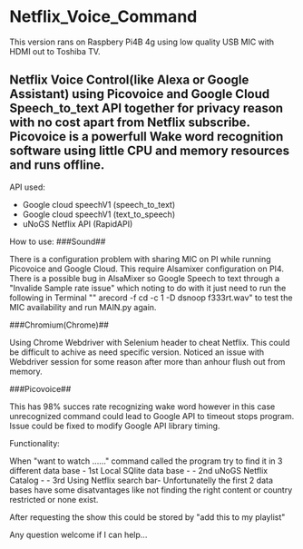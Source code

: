 # Netflix_Voice_Command
This version rans on Raspbery Pi4B 4g using low quality USB MIC with HDMI out to Toshiba TV.

Netflix Voice Control(like Alexa or Google Assistant) using Picovoice and Google Cloud Speech_to_text API together for privacy reason with no cost 
apart from Netflix subscribe. 
Picovoice is a powerfull Wake word recognition software using little CPU and memory resources and runs offline.
-------------------------------------------------------------------------------------------------------------------------------------------
API used: 
  - Google cloud speechV1 (speech_to_text)
  - Google cloud speechV1 (text_to_speech)
  - uNoGS Netflix API (RapidAPI)
 
 How to use:
 ###Sound##
 
 There is a configuration problem with sharing MIC on PI while running Picovoice and Google Cloud. This require Alsamixer configuration on PI4.
 There is a possible bug in AlsaMixer so Google Speech to text through a "Invalide Sample rate issue" which noting to do with it just need to 
 run the following in Terminal "" arecord -f cd -c 1 -D dsnoop f333rt.wav" to test the MIC availability and run MAIN.py again.
 
 ###Chromium(Chrome)##
 
 Using Chrome Webdriver with Selenium header to cheat Netflix. This could be difficult to achive as need specific version.
 Noticed an issue with Webdriver session for some reason after more than anhour flush out from memory. 
 
 ###Picovoice##
 
 This has 98% succes rate recognizing wake word however in this case unrecognized command could lead to Google API to timeout stops program.
 Issue could be fixed to modify Google API library timing.
 
 
 Functionality:
 
 When "want to watch ......" command called the program try to find it in 3 different data base - 1st Local SQlite data base -
                                                                                                - 2nd uNoGS Netflix Catalog -
                                                                                                - 3rd Using Netflix search bar-
 Unfortunatelly the first 2 data bases have some disatvantages like not finding the right content or country restricted or none exist.
 
 After requesting the show this could be stored by "add this to my playlist"
 
 
 Any question welcome if I can help...
 
 
 
 
 
 



